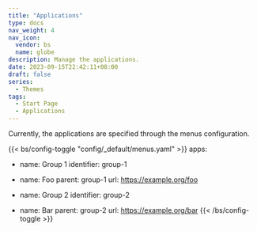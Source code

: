 ```yaml
---
title: "Applications"
type: docs
nav_weight: 4
nav_icon:
  vendor: bs
  name: globe
description: Manage the applications.
date: 2023-09-15T22:42:11+08:00
draft: false
series:
  - Themes
tags:
  - Start Page
  - Applications
---
```


Currently, the applications are specified through the menus configuration.

{{< bs/config-toggle "config/_default/menus.yaml" >}}
apps:
  - name: Group 1
    identifier: group-1
  - name: Foo
    parent: group-1
    url: https://example.org/foo

  - name: Group 2
    identifier: group-2
  - name: Bar
    parent: group-2
    url: https://example.org/bar
{{< /bs/config-toggle >}}
